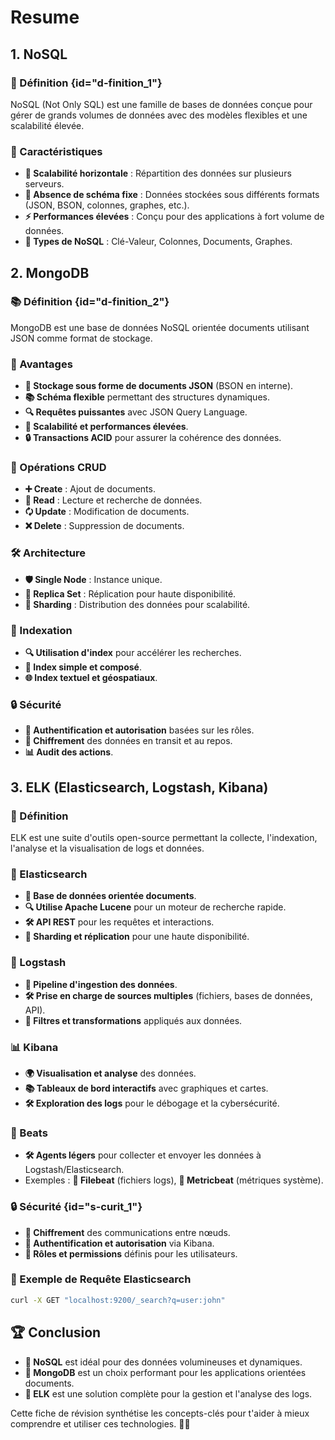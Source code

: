 # Resume

## 1. NoSQL
### 📄 Définition {id="d-finition_1"}
NoSQL (Not Only SQL) est une famille de bases de données conçue pour gérer de grands volumes de données avec des modèles flexibles et une scalabilité élevée.

### 💪 Caractéristiques
- **🏢 Scalabilité horizontale** : Répartition des données sur plusieurs serveurs.
- **📝 Absence de schéma fixe** : Données stockées sous différents formats (JSON, BSON, colonnes, graphes, etc.).
- **⚡ Performances élevées** : Conçu pour des applications à fort volume de données.
- **🔬 Types de NoSQL** : Clé-Valeur, Colonnes, Documents, Graphes.

## 2. MongoDB
### 📚 Définition {id="d-finition_2"}
MongoDB est une base de données NoSQL orientée documents utilisant JSON comme format de stockage.

### 💎 Avantages
- **📃 Stockage sous forme de documents JSON** (BSON en interne).
- **📚 Schéma flexible** permettant des structures dynamiques.
- **🔍 Requêtes puissantes** avec JSON Query Language.
- **🎯 Scalabilité et performances élevées**.
- **🔒 Transactions ACID** pour assurer la cohérence des données.

### 📝 Opérations CRUD
- **➕ Create** : Ajout de documents.
- **📄 Read** : Lecture et recherche de données.
- **🗘️ Update** : Modification de documents.
- **❌ Delete** : Suppression de documents.

### 🛠️ Architecture
- **🛡️ Single Node** : Instance unique.
- **🔄 Replica Set** : Réplication pour haute disponibilité.
- **💪 Sharding** : Distribution des données pour scalabilité.

### 🔢 Indexation
- **🔍 Utilisation d'index** pour accélérer les recherches.
- **📝 Index simple et composé**.
- **🌐 Index textuel et géospatiaux**.

### 🔒 Sécurité
- **🔐 Authentification et autorisation** basées sur les rôles.
- **🔑 Chiffrement** des données en transit et au repos.
- **📊 Audit des actions**.

## 3. ELK (Elasticsearch, Logstash, Kibana)
### 📄 Définition
ELK est une suite d'outils open-source permettant la collecte, l'indexation, l'analyse et la visualisation de logs et données.

### 🔎 Elasticsearch
- **📑 Base de données orientée documents**.
- **🔍 Utilise Apache Lucene** pour un moteur de recherche rapide.
- **🛠️ API REST** pour les requêtes et interactions.
- **🔄 Sharding et réplication** pour une haute disponibilité.

### 📂 Logstash
- **🔄 Pipeline d'ingestion des données**.
- **🛠️ Prise en charge de sources multiples** (fichiers, bases de données, API).
- **🔧 Filtres et transformations** appliqués aux données.

### 📊 Kibana
- **🌍 Visualisation et analyse** des données.
- **📚 Tableaux de bord interactifs** avec graphiques et cartes.
- **🛠️ Exploration des logs** pour le débogage et la cybersécurité.

### 🤖 Beats
- **🛠️ Agents légers** pour collecter et envoyer les données à Logstash/Elasticsearch.
- Exemples : **📃 Filebeat** (fichiers logs), **📅 Metricbeat** (métriques système).

### 🔒 Sécurité {id="s-curit_1"}
- **🔑 Chiffrement** des communications entre nœuds.
- **🔐 Authentification et autorisation** via Kibana.
- **👥 Rôles et permissions** définis pour les utilisateurs.

### 📃 Exemple de Requête Elasticsearch
```sh
curl -X GET "localhost:9200/_search?q=user:john"
```

## 🏆 Conclusion
- **🔄 NoSQL** est idéal pour des données volumineuses et dynamiques.
- **📑 MongoDB** est un choix performant pour les applications orientées documents.
- **🔎 ELK** est une solution complète pour la gestion et l'analyse des logs.

Cette fiche de révision synthétise les concepts-clés pour t'aider à mieux comprendre et utiliser ces technologies. 📌🚀